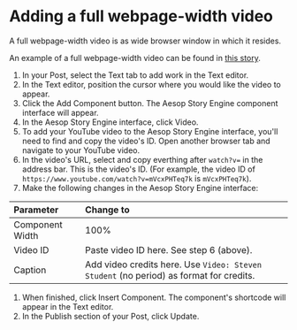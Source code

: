 # Adding a full webpage-width video

A full webpage-width video is as wide browser window in which it resides. 

An example of a full webpage-width video can be found in [this story](http://election2016.mediamilwaukee.com/wisconsin/inside-the-minds-and-homes-of-voters-in-prairie-du-chien-wi).

1. In your Post, select the Text tab to add work in the Text editor. 
2. In the Text editor, position the cursor where you would like the video to appear.
3. Click the Add Component button. The Aesop Story Engine component interface will appear. 
4. In the Aesop Story Engine interface, click Video.
5. To add your YouTube video to the Aesop Story Engine interface, you'll need to find and copy the video's ID. Open another browser tab and navigate to your YouTube video. 
6. In the video's URL, select and copy everthing after `watch?v=` in the address bar. This is the video's ID. \(For example, the video ID of `https://www.youtube.com/watch?v=mVcxPHTeq7k` is `mVcxPHTeq7k`\).
7. Make the following changes in the Aesop Story Engine interface:

| Parameter | Change to |
| :--- | :--- |
| Component Width | 100% |
| Video ID | Paste video ID here. See step 6 \(above\). |
| Caption | Add video credits here. Use `Video: Steven Student` \(no period\) as format for credits. |

1. When finished, click Insert Component. The component's shortcode will appear in the Text editor. 
2. In the Publish section of your Post, click Update.



